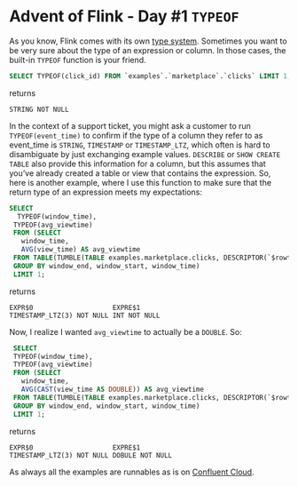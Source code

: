 # Advent of Flink - Day #1 `TYPEOF`
As you know, Flink comes with its own [type system](https://docs.confluent.io/cloud/current/flink/reference/datatypes.html). Sometimes you want to be very sure about the type of an expression or column. In those cases, the built-in `TYPEOF` function is your friend.
```sql
SELECT TYPEOF(click_id) FROM `examples`.`marketplace`.`clicks` LIMIT 1;
```
returns
```
STRING NOT NULL
```
In the context of a support ticket, you might ask a customer to run `TYPEOF(event_time)` to confirm if the type of a column they refer to as event_time is `STRING`, `TIMESTAMP` or `TIMESTAMP_LTZ`, which often is hard to disambiguate by just exchanging example values.
`DESCRIBE` or `SHOW CREATE TABLE` also provide this information for a column, but this assumes that you’ve already created a table or view that contains the expression. So, here is another example, where I use this function to make sure that the return type of an expression meets my expectations:
```sql
SELECT
  TYPEOF(window_time), 
 TYPEOF(avg_viewtime)
 FROM (SELECT 
   window_time,
   AVG(view_time) AS avg_viewtime  
 FROM TABLE(TUMBLE(TABLE examples.marketplace.clicks, DESCRIPTOR(`$rowtime`), INTERVAL '1' MINUTE))
 GROUP BY window_end, window_start, window_time)
 LIMIT 1;
```
returns
```
EXPR$0                    EXPRE$1
TIMESTAMP_LTZ(3) NOT NULL INT NOT NULL
```
Now, I realize I wanted `avg_viewtime` to actually be a `DOUBLE`. So:
```sql
 SELECT
 TYPEOF(window_time), 
 TYPEOF(avg_viewtime)
 FROM (SELECT 
   window_time,
   AVG(CAST(view_time AS DOUBLE)) AS avg_viewtime    
 FROM TABLE(TUMBLE(TABLE examples.marketplace.clicks, DESCRIPTOR(`$rowtime`), INTERVAL '1' MINUTE))
 GROUP BY window_end, window_start, window_time)
 LIMIT 1;
```
returns
```
EXPR$0                    EXPRE$1
TIMESTAMP_LTZ(3) NOT NULL DOBULE NOT NULL
```

As always all the examples are runnables as is on [Confluent Cloud](https://confluent.cloud). 
